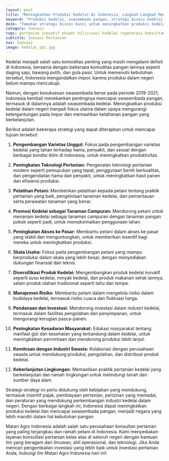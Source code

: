 ```yaml
---
layout: post
title: "Meningkatkan Produksi Kedelai di Indonesia, Langkah-Langkah Menuju Swasembada Pangan"
keyword: "Produksi kedelai, swasembada pangan, strategi bisnis kedelai, pengembangan varietas, teknologi pertanian, pelatihan petani, akses pasar, diversifikasi produk, manajemen risiko, pendanaan pertanian, kesadaran masyarakat, kemitraan swasta, keberlanjutan lingkungan, matari agro Indonesia"
desk: "Temukan strategi bisnis kunci untuk meningkatkan produksi kedelai di Indonesia dan mendukung tujuan swasembada pangan. Dari pengembangan varietas hingga kemitraan swasta, artikel ini membahas langkah-langkah konkret yang dapat diambil untuk mencapai target swasembada pangan melalui produksi kedelai yang berkelanjutan"
category: Inovasi
tags: pertanian inovatif ekspor hilirisasi kedelai regenerasi konsultan ketahanan pangan
subtitle: Inovasi Pertanian
nav: Inovasi
image: kedelai_opt.jpg
---
```


Kedelai menjadi salah satu komoditas penting yang masih mengalami defisit di Indonesia, bersama dengan beberapa komoditas pangan lainnya seperti daging sapi, bawang putih, dan gula pasir. Untuk memenuhi kebutuhan tersebut, Indonesia mengandalkan impor, karena produksi dalam negeri belum mampu mencukupi.

Namun, dengan kesuksesan swasembada beras pada periode 2019-2021, Indonesia kembali menekankan pentingnya mencapai swasembada pangan, termasuk di dalamnya adalah swasembada kedelai. Meningkatkan produksi kedelai dalam negeri menjadi fokus utama dalam upaya mengurangi ketergantungan pada impor dan memastikan ketahanan pangan yang berkelanjutan.

Berikut adalah beberapa strategi yang dapat diterapkan untuk mencapai tujuan tersebut:

1. **Pengembangan Varietas Unggul:** Fokus pada pengembangan varietas kedelai yang tahan terhadap hama, penyakit, dan sesuai dengan berbagai kondisi iklim di Indonesia, untuk meningkatkan produktivitas.

2. **Peningkatan Teknologi Pertanian:** Pengenalan teknologi pertanian modern seperti pemupukan yang tepat, penggunaan benih berkualitas, dan pengendalian hama dan penyakit, untuk meningkatkan hasil panen dan efisiensi produksi.

3. **Pelatihan Petani:** Memberikan pelatihan kepada petani tentang praktik pertanian yang baik, pengelolaan tanaman kedelai, dan pemantauan serta perawatan tanaman yang benar.

4. **Promosi Kedelai sebagai Tanaman Campuran:** Mendorong petani untuk menanam kedelai sebagai tanaman campuran dengan tanaman pangan pokok seperti padi, untuk memaksimalkan penggunaan lahan.

5. **Peningkatan Akses ke Pasar:** Membantu petani dalam akses ke pasar yang stabil dan menguntungkan, untuk memberikan insentif bagi mereka untuk meningkatkan produksi.

6. **Skala Usaha:** Fokus pada pengembangan petani yang mampu berproduksi dalam skala yang lebih besar, dengan menyediakan dukungan finansial dan teknis.

7. **Diversifikasi Produk Kedelai:** Mengembangkan produk kedelai inovatif seperti susu kedelai, minyak kedelai, dan produk makanan sehat lainnya, selain produk olahan tradisional seperti tahu dan tempe.

8. **Manajemen Risiko:** Membantu petani dalam mengelola risiko dalam budidaya kedelai, termasuk risiko cuaca dan fluktuasi harga.

9. **Pendanaan dan Investasi:** Mendorong investasi dalam industri kedelai, termasuk dalam fasilitas pengolahan dan penyimpanan, untuk mengurangi kerugian pasca-panen.

10. **Peningkatan Kesadaran Masyarakat:** Edukasi masyarakat tentang manfaat gizi dan kesehatan yang terkandung dalam kedelai, untuk meningkatkan permintaan dan mendorong produksi lebih lanjut.

11. **Kemitraan dengan Industri Swasta:** Kolaborasi dengan perusahaan swasta untuk mendukung produksi, pengolahan, dan distribusi produk kedelai.

12. **Keberlanjutan Lingkungan:** Memastikan praktik pertanian kedelai yang berkelanjutan dan ramah lingkungan untuk melindungi tanah dan sumber daya alam.

Strategi-strategi ini perlu didukung oleh kebijakan yang mendukung, termasuk insentif pajak, pembiayaan pertanian, perizinan yang memadai, dan peraturan yang mendukung perkembangan industri kedelai dalam negeri. Dengan berbagai langkah ini, Indonesia dapat meningkatkan produksi kedelai dan mencapai swasembada pangan, menjadi negara yang lebih mandiri dalam hal kebutuhan pangan.

Matari Agro Indonesia adalah salah satu perusahaan konsultan pertanian yang paling terjangkau dan ramah petani di Indonesia. Kami menyediakan layanan konsultasi pertanian kelas atas di seluruh negeri dengan bantuan tim yang beragam dari ilmuwan, ahli operasional, dan teknologi. Jika Anda mencari pengembalian investasi yang lebih baik untuk investasi pertanian Anda, hubungi tim Matari Agro Indonesia hari ini!
